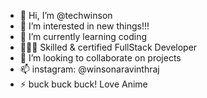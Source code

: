 - 👋 Hi, I’m @techwinson
- 👀 I’m interested in new things!!!
- 🌱 I’m currently learning coding
- 👨🏻‍💻 Skilled & certified FullStack Developer
- 💞️ I’m looking to collaborate on projects
- 📫 instagram: @winsonaravinthraj
- ⚡ buck buck buck! Love Anime

<!---
techwinson/techwinson is a ✨ special ✨ repository because its `README.md` (this file) appears on your GitHub profile.
You can click the Preview link to take a look at your changes.

OKAY!!!
--->
